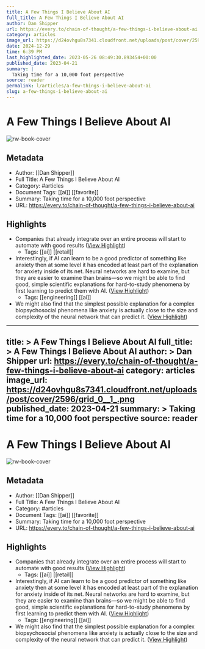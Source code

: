 ```yaml
---
title: A Few Things I Believe About AI
full_title: A Few Things I Believe About AI
author: Dan Shipper
url: https://every.to/chain-of-thought/a-few-things-i-believe-about-ai
category: articles
image_url: https://d24ovhgu8s7341.cloudfront.net/uploads/post/cover/2596/grid_0__1_.png
date: 2024-12-29
time: 6:39 PM
last_highlighted_date: 2023-05-26 08:49:30.893454+00:00
published_date: 2023-04-21
summary: |
  Taking time for a 10,000 foot perspective
source: reader
permalink: l/articles/a-few-things-i-believe-about-ai
slug: a-few-things-i-believe-about-ai
---
```

# A Few Things I Believe About AI

![rw-book-cover](https://d24ovhgu8s7341.cloudfront.net/uploads/post/cover/2596/grid_0__1_.png)

## Metadata
- Author: [[Dan Shipper]]
- Full Title: A Few Things I Believe About AI
- Category: #articles
- Document Tags: [[ai]] [[favorite]] 
- Summary: Taking time for a 10,000 foot perspective
- URL: https://every.to/chain-of-thought/a-few-things-i-believe-about-ai

## Highlights
- Companies that already integrate over an entire process will start to automate with good results ([View Highlight](https://read.readwise.io/read/01h1bkx51a4cy9efz0akkw0ax0))
    - Tags: [[ai]] [[retail]] 
- Interestingly, if AI can learn to be a good predictor of something like anxiety then at some level it has encoded at least part of the explanation for anxiety inside of its net. Neural networks are hard to examine, but they are easier to examine than brains—so we might be able to find good, simple scientific explanations for hard-to-study phenomena by first learning to predict them with AI. ([View Highlight](https://read.readwise.io/read/01h1bkyswvgm2cfsjrpcxh6vj5))
    - Tags: [[engineering]] [[ai]] 
- We might also find that the simplest possible explanation for a complex biopsychosocial phenomena like anxiety is actually close to the size and complexity of the neural network that can predict it. ([View Highlight](https://read.readwise.io/read/01h1bkzatbw80qqcat8ase6zvc))


---
title: >
  A Few Things I Believe About AI
full_title: >
  A Few Things I Believe About AI
author: >
  Dan Shipper
url: https://every.to/chain-of-thought/a-few-things-i-believe-about-ai
category: articles
image_url: https://d24ovhgu8s7341.cloudfront.net/uploads/post/cover/2596/grid_0__1_.png
published_date: 2023-04-21
summary: >
  Taking time for a 10,000 foot perspective
source: reader
---
# A Few Things I Believe About AI

![rw-book-cover](https://d24ovhgu8s7341.cloudfront.net/uploads/post/cover/2596/grid_0__1_.png)

## Metadata
- Author: [[Dan Shipper]]
- Full Title: A Few Things I Believe About AI
- Category: #articles
- Document Tags: [[ai]] [[favorite]] 
- Summary: Taking time for a 10,000 foot perspective
- URL: https://every.to/chain-of-thought/a-few-things-i-believe-about-ai

## Highlights
- Companies that already integrate over an entire process will start to automate with good results ([View Highlight](https://read.readwise.io/read/01h1bkx51a4cy9efz0akkw0ax0))
    - Tags: [[ai]] [[retail]] 
- Interestingly, if AI can learn to be a good predictor of something like anxiety then at some level it has encoded at least part of the explanation for anxiety inside of its net. Neural networks are hard to examine, but they are easier to examine than brains—so we might be able to find good, simple scientific explanations for hard-to-study phenomena by first learning to predict them with AI. ([View Highlight](https://read.readwise.io/read/01h1bkyswvgm2cfsjrpcxh6vj5))
    - Tags: [[engineering]] [[ai]] 
- We might also find that the simplest possible explanation for a complex biopsychosocial phenomena like anxiety is actually close to the size and complexity of the neural network that can predict it. ([View Highlight](https://read.readwise.io/read/01h1bkzatbw80qqcat8ase6zvc))


